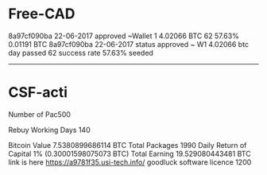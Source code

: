 # Free-CAD
8a97cf090ba	22-06-2017	approved	~Wallet	1	4.02066 BTC	62	57.63%	0.01191 BTC
8a97cf090ba
22-06-2017
status approved
~ W1 4.02066 btc
day passed 62
success rate 57.63% seeded


***


# CSF-acti

Number of Pac500

Rebuy Working Days 140

Bitcoin Value 7.5380899686114 BTC
Total Packages 1990
Daily Return of Capital 1% (0.30001598075073 BTC)
Total Earning 19.529080443481 BTC
 link is here 
 https://a9781f35.usi-tech.info/
 goodluck
 software licence 1200
